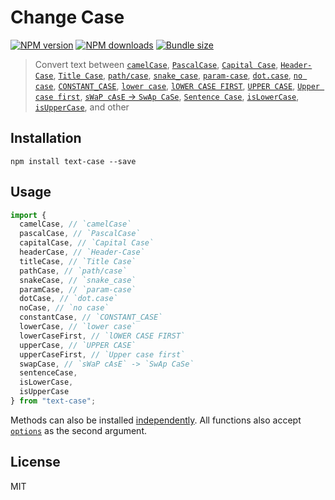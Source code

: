# Change Case

[![NPM version][npm-image]][npm-url]
[![NPM downloads][downloads-image]][downloads-url]
[![Bundle size][bundlephobia-image]][bundlephobia-url]

> Convert text between
> [`camelCase`](https://github.com/idimetrix/text-case/tree/master/packages/camel-case),
> [`PascalCase`](https://github.com/idimetrix/text-case/tree/master/packages/pascal-case),
> [`Capital Case`](https://github.com/idimetrix/text-case/tree/master/packages/capital-case),
> [`Header-Case`](https://github.com/idimetrix/text-case/tree/master/packages/header-case),
> [`Title Case`](https://github.com/idimetrix/text-case/tree/master/packages/title-case),
> [`path/case`](https://github.com/idimetrix/text-case/tree/master/packages/path-case),
> [`snake_case`](https://github.com/idimetrix/text-case/tree/master/packages/snake-case),
> [`param-case`](https://github.com/idimetrix/text-case/tree/master/packages/param-case),
> [`dot.case`](https://github.com/idimetrix/text-case/tree/master/packages/dot-case),
> [`no case`](https://github.com/idimetrix/text-case/tree/master/packages/no-case),
> [`CONSTANT_CASE`](https://github.com/idimetrix/text-case/tree/master/packages/constant-case),
> [`lower case`](https://github.com/idimetrix/text-case/tree/master/packages/lower-case),
> [`lOWER CASE FIRST`](https://github.com/idimetrix/text-case/tree/master/packages/lower-case-first),
> [`UPPER CASE`](https://github.com/idimetrix/text-case/tree/master/packages/upper-case),
> [`Upper case first`](https://github.com/idimetrix/text-case/tree/master/packages/upper-case-first),
> [`sWaP cAsE` -> `SwAp CaSe`](https://github.com/idimetrix/text-case/tree/master/packages/swap-case),
> [`Sentence Case`](https://github.com/idimetrix/text-case/tree/master/packages/sentence-case),
> [`isLowerCase`](https://github.com/idimetrix/text-case/tree/master/packages/is-lower-case),
> [`isUpperCase`](https://github.com/idimetrix/text-case/tree/master/packages/is-upper-case),
> and other

## Installation

```
npm install text-case --save
```

## Usage

```js
import {
  camelCase, // `camelCase`
  pascalCase, // `PascalCase`
  capitalCase, // `Capital Case`
  headerCase, // `Header-Case`
  titleCase, // `Title Case`
  pathCase, // `path/case`
  snakeCase, // `snake_case`
  paramCase, // `param-case`
  dotCase, // `dot.case`
  noCase, // `no case`
  constantCase, // `CONSTANT_CASE`
  lowerCase, // `lower case`
  lowerCaseFirst, // `lOWER CASE FIRST`
  upperCase, // `UPPER CASE`
  upperCaseFirst, // `Upper case first`
  swapCase, // `sWaP cAsE` -> `SwAp CaSe`
  sentenceCase,
  isLowerCase,
  isUpperCase
} from "text-case";
```

Methods can also be installed [independently](https://github.com/idimetrix/text-case). All functions also accept [`options`](https://github.com/idimetrix/text-case#options) as the second argument.

## License

MIT

[npm-image]: https://img.shields.io/npm/v/text-case.svg?style=flat
[npm-url]: https://npmjs.org/package/text-case
[downloads-image]: https://img.shields.io/npm/dm/text-case.svg?style=flat
[downloads-url]: https://npmjs.org/package/text-case
[bundlephobia-image]: https://img.shields.io/bundlephobia/minzip/text-case.svg
[bundlephobia-url]: https://bundlephobia.com/result?p=text-case
